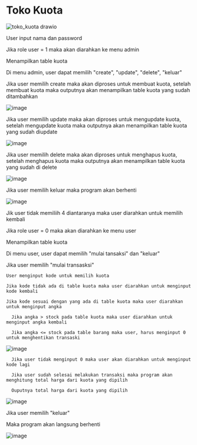 # Toko Kuota

![toko_kuota drawio](https://github.com/Hisyam-14/postest2/assets/109202315/58ff8d6b-4a05-4e04-91e4-864906290934)

User input nama dan password 

Jika role user = 1 maka akan diarahkan ke menu admin

  Menampilkan table kuota

  Di menu admin, user dapat memilih "create", "update", "delete", "keluar"

  Jika user memilih create maka akan diproses untuk membuat kuota, setelah membuat kuota maka outputnya akan menampilkan table kuota yang sudah ditambahkan

  ![image](https://github.com/Hisyam-14/postest2/assets/109202315/a2679ebd-6957-4316-beb0-60243d9b03ec)

  Jika user memilih update maka akan diproses untuk mengupdate kuota, setelah mengupdate kuota maka outputnya akan menampilkan table kuota yang sudah diupdate

  ![image](https://github.com/Hisyam-14/postest2/assets/109202315/8497941c-ebf9-455e-9dcc-d2c498417622)
  
  Jika user memilih delete maka akan diproses untuk menghapus kuota, setelah menghapus kuota maka outputnya akan menampilkan table kuota yang sudah di delete

  ![image](https://github.com/Hisyam-14/postest2/assets/109202315/58c67386-845e-4b20-88f8-f6c5c4645240)

  Jika user memilih keluar maka program akan berhenti

  ![image](https://github.com/Hisyam-14/postest2/assets/109202315/5a7563b5-b258-41b0-b5dc-74a7dae1a3f9)

  Jik user tidak memiliih 4 diantaranya maka user diarahkan untuk memilih kembali

Jika role user = 0 maka akan diarahkan ke menu user

  Menampilkan table kuota

  Di menu user, user dapat memilih "mulai tansaksi" dan "keluar"

  Jika user memilih "mulai transasksi"

    User menginput kode untuk memilih kuota

    Jika kode tidak ada di table kuota maka user diarahkan untuk menginput kode kembali

    Jika kode sesuai dengan yang ada di table kuota maka user diarahkan untuk menginput angka

      Jika angka > stock pada table kuota maka user diarahkan untuk menginput angka kembali

      Jika angka <= stock pada table barang maka user, harus menginput 0 untuk menghentikan transaski

  ![image](https://github.com/Hisyam-14/postest2/assets/109202315/e95499fc-f9ed-49d5-a321-54993d82c9e9)

      Jika user tidak menginput 0 maka user akan diarahkan untuk menginput kode lagi

      Jika user sudah selesai melakukan transaksi maka program akan menghitung total harga dari kuota yang dipilih

      Ouputnya total harga dari kuota yang dipilih

  ![image](https://github.com/Hisyam-14/postest2/assets/109202315/bc2d8f2e-c8bf-4eb6-8bd3-7e40f962ac4c)

  Jika user memilih "keluar"

  Maka program akan langsung berhenti

  ![image](https://github.com/Hisyam-14/postest2/assets/109202315/ee221780-8550-499f-8bf9-65752557dc9b)

